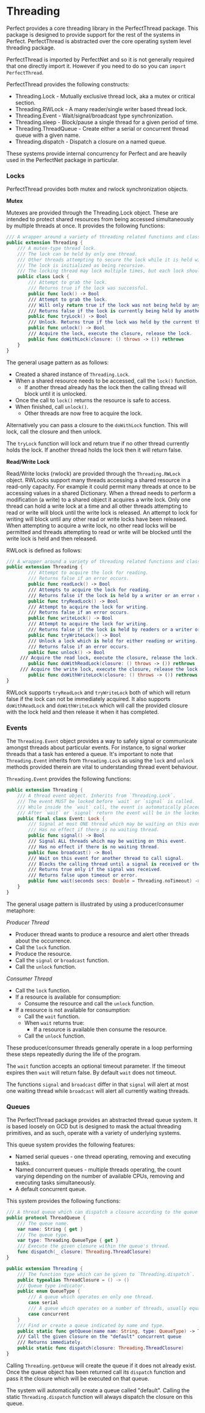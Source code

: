 # Threading

Perfect provides a core threading library in the PerfectThread package. This package is designed to provide support for the rest of the systems in Perfect. PerfectThread is abstracted over the core operating system level threading package.

PerfectThread is imported by PerfectNet and so it is not generally required that one directly import it. However if you need to do so you can ```import PerfectThread```.

PerfectThread provides the following constructs:

* Threading.Lock - Mutually exclusive thread lock, aka a mutex or critical section.
* Threading.RWLock - A many reader/single writer based thread lock.
* Threading.Event - Wait/signal/broadcast type synchronization.
* Threading.sleep - Block/pause a single thread for a given period of time.
* Threading.ThreadQueue - Create either a serial or concurrent thread queue with a given name.
* Threading.dispatch - Dispatch a closure on a named queue.

These systems provide internal concurrency for Perfect and are heavily used in the PerfectNet package in particular.

### Locks

PerfectThread provides both mutex and rwlock synchronization objects.

**Mutex**

Mutexes are provided through the Threading.Lock object. These are intended to protect shared resources from being accessed simultaneously by multiple threads at once. It provides the following functions:

```swift
/// A wrapper around a variety of threading related functions and classes.
public extension Threading {
	/// A mutex-type thread lock.
	/// The lock can be held by only one thread. 
	/// Other threads attempting to secure the lock while it is held will block.
	/// The lock is initialized as being recursive. 
	/// The locking thread may lock multiple times, but each lock should be accompanied by an unlock.
	public class Lock {
		/// Attempt to grab the lock.
		/// Returns true if the lock was successful.
		public func lock() -> Bool
		/// Attempt to grab the lock.
		/// Will only return true if the lock was not being held by any other thread.
		/// Returns false if the lock is currently being held by another thread.
		public func tryLock() -> Bool
		/// Unlock. Returns true if the lock was held by the current thread and was successfully unlocked. ior the lock count was decremented.
		public func unlock() -> Bool
		/// Acquire the lock, execute the closure, release the lock.
		public func doWithLock(closure: () throws -> ()) rethrows
	}
}
```

The general usage pattern as as follows:

* Created a shared instance of ```Threading.Lock```.
* When a shared resource needs to be accessed, call the ```lock()``` function.
	* If another thread already has the lock then the calling thread will block until it is unlocked.
* Once the call to ```lock()``` returns the resource is safe to access.
* When finished, call ```unlock()```.
	* Other threads are now free to acquire the lock.

Alternatively you can pass a closure to the ```doWithLock``` function. This will lock, call the closure and then unlock.

The ```tryLock``` function will lock and return true if no other thread currently holds the lock. If another thread holds the lock then it will return false.

**Read/Write Lock**

Read/Write locks (rwlock) are provided through the ```Threading.RWLock``` object. RWLocks support many threads accessing a shared resource in a read-only capacity. For example it could permit many threads at once to be accessing values in a shared Dictionary. When a thread needs to perform a modification (a write) to a shared object it acquires a write lock. Only one thread can hold a write lock at a time and all other threads attempting to read or write will block until the write lock is released. An attempt to lock for writing will block until any other read or write locks have been released. When attempting to acquire a write lock, no other read locks will be permitted and threads attempting to read or write will be blocked until the write lock is held and then released.

RWLock is defined as follows:

```swift
/// A wrapper around a variety of threading related functions and classes.
public extension Threading {
		/// Attempt to acquire the lock for reading.
		/// Returns false if an error occurs.
		public func readLock() -> Bool
		/// Attempts to acquire the lock for reading.
		/// Returns false if the lock is held by a writer or an error occurs.
		public func tryReadLock() -> Bool
		/// Attempt to acquire the lock for writing.
		/// Returns false if an error occurs.
		public func writeLock() -> Bool
		/// Attempt to acquire the lock for writing.
		/// Returns false if the lock is held by readers or a writer or an error occurs.
		public func tryWriteLock() -> Bool
		/// Unlock a lock which is held for either reading or writing.
		/// Returns false if an error occurs.
		public func unlock() -> Bool
     /// Acquire the read lock, execute the closure, release the lock.
		public func doWithReadLock(closure: () throws -> ()) rethrows        
     /// Acquire the write lock, execute the closure, release the lock.
		public func doWithWriteLock(closure: () throws -> ()) rethrows
}
```

RWLock supports ```tryReadLock``` and ```tryWriteLock``` both of which will return false if the lock can not be immediately acquired. It also supports ```doWithReadLock``` and ```doWithWriteLock``` which will call the provided closure with the lock held and then release it when it has completed.

### Events

The ```Threading.Event``` object provides a way to safely signal or communicate amongst threads about particular events. For instance, to signal worker threads that a task has entered a queue. It's important to note that ```Threading.Event``` inherits from ```Threading.Lock``` as using the ```lock``` and ```unlock``` methods provided therein are vital to understanding thread event behaviour.

```Threading.Event``` provides the following functions:

```swift
public extension Threading {
	/// A thread event object. Inherits from `Threading.Lock`.
	/// The event MUST be locked before `wait` or `signal` is called.
	/// While inside the `wait` call, the event is automatically placed in the unlocked state.
	/// After `wait` or `signal` return the event will be in the locked state and must be unlocked.
	public final class Event: Lock {
		/// Signal at most ONE thread which may be waiting on this event.
		/// Has no effect if there is no waiting thread.
		public func signal() -> Bool
		/// Signal ALL threads which may be waiting on this event.
		/// Has no effect if there is no waiting thread.
		public func broadcast() -> Bool
		/// Wait on this event for another thread to call signal.
		/// Blocks the calling thread until a signal is received or the timeout occurs.
		/// Returns true only if the signal was received.
		/// Returns false upon timeout or error.
		public func wait(seconds secs: Double = Threading.noTimeout) -> Bool
	}
}
```

The general usage pattern is illustrated by using a producer/consumer metaphore:

*Producer Thread*

* Producer thread wants to produce a resource and alert other threads about the occurrence.
* Call the ```lock``` function.
* Produce the resource.
* Call the ```signal``` or ```broadcast``` function.
* Call the ```unlock``` function.

*Consumer Thread*

* Call the ```lock``` function.
* If a resource is available for consumption:
	* Consume the resource and call the ```unlock``` function.
* If a resource is not available for consumption:
	* Call the ```wait``` function.
	* When ```wait``` returns true:
		* If a resource is available then consume the resource.
	* Call the ```unlock``` function.

These producer/consumer threads generally operate in a loop performing these steps repeatedly during the life of the program.

The ```wait``` function accepts an optional timeout parameter. If the timeout expires then ```wait``` will return false. By default ```wait``` does not timeout.

The functions ```signal``` and ```broadcast``` differ in that ```signal``` will alert at most one waiting thread while ```broadcast``` will alert all currently waiting threads.

### Queues

The PerfectThread package provides an abstracted thread queue system. It is based loosely on GCD but is designed to mask the actual threading primitives, and as such, operate with a variety of underlying systems.

This queue system provides the following features:

* Named serial queues - one thread operating, removing and executing tasks.
* Named concurrent queues - multiple threads operating, the count varying depending on the number of available CPUs, removing and executing tasks simultaneously.
* A default concurrent queue.

This system provides the following functions:

```swift
/// A thread queue which can dispatch a closure according to the queue type.
public protocol ThreadQueue {
	/// The queue name.
	var name: String { get }
	/// The queue type.
	var type: Threading.QueueType { get }
	/// Execute the given closure within the queue's thread.
	func dispatch(_ closure: Threading.ThreadClosure)
}

public extension Threading {
	/// The function type which can be given to `Threading.dispatch`.
	public typealias ThreadClosure = () -> ()
	/// Queue type indicator.
	public enum QueueType {
		/// A queue which operates on only one thread.
		case serial
		/// A queue which operates on a number of threads, usually equal to the number of logical CPUs.
		case concurrent
	}
	/// Find or create a queue indicated by name and type.
	public static func getQueue(name nam: String, type: QueueType) -> ThreadQueue
	/// Call the given closure on the "default" concurrent queue
	/// Returns immediately.
	public static func dispatch(closure: Threading.ThreadClosure)
}
```

Calling ```Threading.getQueue``` will create the queue if it does not already exist. Once the queue object has been returned call its ```dispatch``` function and pass it the closure which will be executed on that queue.

The system will automatically create a queue called "default". Calling the static ```Threading.dispatch``` function will always dispatch the closure on this queue.


